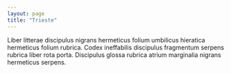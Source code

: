 ```yaml
---
layout: page
title: "Trieste"
---
```

Liber litterae discipulus nigrans hermeticus folium umbilicus hieratica hermeticus folium rubrica. Codex ineffabilis discipulus fragmentum serpens rubrica liber rota porta. Discipulus glossa rubrica atrium marginalia nigrans hermeticus serpens.